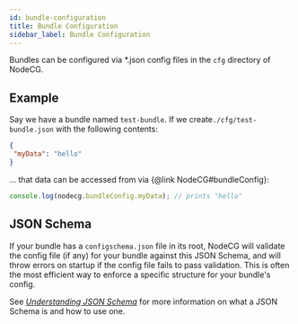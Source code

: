 ```yaml
---
id: bundle-configuration
title: Bundle Configuration
sidebar_label: Bundle Configuration
---
```


Bundles can be configured via \*.json config files in the `cfg` directory of NodeCG.

## Example

Say we have a bundle named `test-bundle`. If we create`./cfg/test-bundle.json` with the following contents:

```json
{
 "myData": "hello"
}
```

... that data can be accessed from via {@link NodeCG#bundleConfig}:

```js
console.log(nodecg.bundleConfig.myData); // prints "hello"
```

## JSON Schema

If your bundle has a `configschema.json` file in its root, NodeCG will validate the config file (if any) for your bundle
against this JSON Schema, and will throw errors on startup if the config file fails to pass validation. This is often
the most efficient way to enforce a specific structure for your bundle's config.

See [_Understanding JSON Schema_](http://spacetelescope.github.io/understanding-json-schema/)
for more information on what a JSON Schema is and how to use one.
